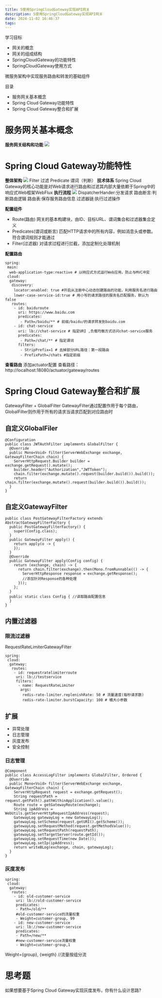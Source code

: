 ```yaml
---
title: 5使用SpringCloudGateway实现API网关
description: 5使用SpringCloudGateway实现API网关
date: 2024-11-02 16:46:37
tags:
---
```


学习目标
- 网关的概念
- 网关的组成结构
- SpringCloudGateway的功能特性
- SpringCloudGateway使用方式

微服务架构中实现服务路由和转发的基础组件

目录
- 服务网关基本概念
- Spring Cloud Gateway功能特性
- Spring Cloud Gateway整合和扩展

# 服务网关基本概念

**服务网关结构和功能**
![](5-网关组成结构.png)

# Spring Cloud Gateway功能特性

**整体架构**
![](5-SpringCloudGateway整体架构.png)
Filter 过滤
Predicate 谓词（判断）
**技术体系**
Spring Cloud Gateway的核心功能是对Web请求进行路由和过滤其内部大量依赖于Spring中的响应式Web框架WebFlux
**执行流程**
![](5-执行流程.png)
DispatcherHander:分发请求
路由断言:判断路由逻辑
路由表:保存服务路由信息
过滤器链:执行过滤操作

**配置组件**
- Route(路由)
网关的基本构建块，由ID、目标URL、谓词集合和过滤器集合定义
- Predicates(谓词或断言)
匹配HTTP请求中的所有内容，例如消息头或参数。符合谓词规则才能通过
- Filter(过滤器)
对请求过程进行拦截，添加定制化处理机制

**配置路由**
```
spring:
 main:
  web-application-type:reactive # 以响应式方式运行Web应用，防止与MVC冲突
 cloud:
  gateway:
   discovery:
    locator:enabled: true #开启从注册中心动态创建路由的功能，利用服务名进行路由
    lower-case-service-id:true # 用小写的请求路径的服务名匹配服务，默认为false
   routes:
    - id: baiduroute
      uri: https://www.baidu.com
      predicates:
       - Path=/baidu/** # 前缀/baidu/的请求转发到baidu.com
    - id: chat-service
      uri: lb://chat-service # 指定URI ,负载均衡方式访问chat-service服务
      predicates:
       - Path=/chat/** # 指定谓词
      filters:
       - StripPrefix=1 # 去掉部分URL路径：第一段路由
       - PrefixPath=/chats #指定前缀
```

**查看路由**
添加actuator配置
查看路径：http://localhost:18080/actuator/gateway/routes

# Spring Cloud Gateway整合和扩展
GatewayFilter + GlobalFilter
GatewayFilter通过配置作用于每个路由，
GlobalFilter则作用于所有的请求当请求匹配到对应路由时
## 自定义GlobalFiler
```
@Configuration
public class JWTAuthFilter implements GlobalFilter {
  @Override
  public Mono<Void> filter(ServerWebExchange exchange, GatewayFilterChain chain) {
    ServerHttpRequest.Builder builder = exchange.getRequest().mutate();
    builder.header("Authorization","JWTToken");
    chain.filter(exchange.mutate().request(builder.build()).build());
    return chain.filter(exchange.mutate().request(builder.build()).build());
  }
}
```
## 自定义GatewayFilter
```
public class PostGatewayFilterFactory extends AbstractGatewayFilterFactory {
  public PostGatewayFilterFactory() {
    super(Config.class);
  }
  public GatewayFilter apply() {
    return apply(o -> {
    });
  }
  @Override
  public GatewayFilter apply(Config config) {
    return (exchange, chain) -> {
      return chain.filter(exchange).then(Mono.fromRunnable(() -> {
        ServerHttpResponse response = exchange.getResponse();
        //添加针对Response的各种处理
      }));
    };
  }
  public static class Config { //读取路由配置信息
  }
}
```


## 内置过滤器
### 限流过滤器 
RequestRateLimiterGatewayFilter
```
spring:
 cloud:
  gateway:
   routes:
    - id: requestratelimiterroute
     uri: lb://testservice
     filters:
      - name: RequestRateLimiter
       args:
        redis-rate-limiter.replenishRate: 50 # 流量速度(每秒请求数)
        redis-rate-limiter.burstCapacity: 100 # 桶大小参数
```

## 扩展
- 异常处理
- 日志管理
- 灰度发布
- 安全控制
### 日志管理
```
@Component
public class AccessLogFilter implements GlobalFilter, Ordered {
  @Override
  public Mono<Void> filter(ServerWebExchange exchange, GatewayFilterChain chain) {
    ServerHttpRequest request = exchange.getRequest();
    String requestPath = request.getPath().pathWithinApplication().value();
    Route route = getGatewayRoute(exchange);
    String ipAddress = WebUtils.getServerHttpRequestIpAddress(request);
    GatewayLog gatewayLog = new GatewayLog();
    gatewayLog.setSchema(request.getURI().getScheme());
    gatewayLog.setRequestMethod(request.getMethodValue());
    gatewayLog.setRequestPath(requestPath);
    gatewayLog.setTargetServer(route.getId());
    gatewayLog.setRequestTime(new Date());
    gatewayLog.setIp(ipAddress);
    return writeBLog(exchange, chain, gatewayLog);
  }
}
```
### 灰度发布 
```
spring:
 cloud:
  gateway:
   routes:
    - id: old-customer-service
     uri: lb://old-customer-service
     predicates:
     - Path=/old/**
     #old-customer-service的流量权重
     - Weight=customer-group, 99
    - id: new-customer-service
     uri: lb://new-customer-service
     predicates:
     - Path=/new/**
     #new-customer-service流量权重
     - Weight=customer-group,1
```

Weight={group}, {weigth} //流量按组分流


# 思考题
如果想要基于Spring Cloud Gateway实现灰度发布，你有什么设计思路?


